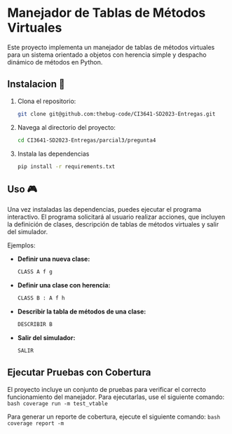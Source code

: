 # Manejador de Tablas de Métodos Virtuales
Este proyecto implementa un manejador de tablas de métodos virtuales para un sistema orientado a objetos con herencia simple y despacho dinámico de métodos en Python.

## Instalacion :rocket:

1. Clona el repositorio:

    ```bash
    git clone git@github.com:thebug-code/CI3641-SD2023-Entregas.git
    ```

2. Navega al directorio del proyecto:

    ```bash
    cd CI3641-SD2023-Entregas/parcial3/pregunta4
    ```

3. Instala las dependencias 

    ```bash
    pip install -r requirements.txt
    ```

## Uso :video_game:

Una vez instaladas las dependencias, puedes ejecutar el programa interactivo. El programa solicitará al usuario realizar acciones, que incluyen la definición de clases, descripción de tablas de métodos virtuales y salir del simulador.

Ejemplos:

- **Definir una nueva clase:**
    ```bash
    CLASS A f g
    ```

- **Definir una clase con herencia:**
    ```bash
    CLASS B : A f h
    ```

- **Describir la tabla de métodos de una clase:**
    ```bash
    DESCRIBIR B
    ```

- **Salir del simulador:**
    ```bash
    SALIR
    ```

## Ejecutar Pruebas con Cobertura

El proyecto incluye un conjunto de pruebas para verificar el correcto funcionamiento del manejador. Para ejecutarlas, use el siguiente comando:
    ```bash
    coverage run -m test_vtable
    ```

Para generar un reporte de cobertura, ejecute el siguiente comando:
    ```bash
    coverage report -m
    ```

